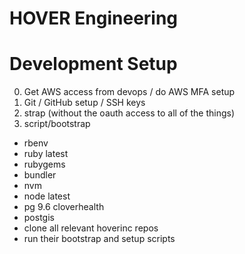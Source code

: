 # HOVER Engineering

# Development Setup

0. Get AWS access from devops / do AWS MFA setup
1. Git / GitHub setup / SSH keys
2. strap (without the oauth access to all of the things)
3. script/bootstrap
  - rbenv
  - ruby latest
  - rubygems
  - bundler
  - nvm
  - node latest
  - pg 9.6 cloverhealth
  - postgis
  - clone all relevant hoverinc repos
  - run their bootstrap and setup scripts
